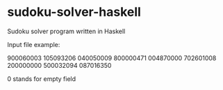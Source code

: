 # sudoku-solver-haskell
Sudoku solver program written in Haskell

Input file example:

900060003
105093206
040050009
800000471
004870000
702601008
200000000
500032094
087016350

0 stands for empty field
